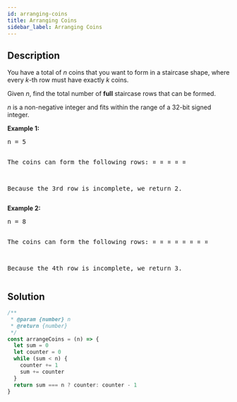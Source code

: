 ```yaml
---
id: arranging-coins
title: Arranging Coins
sidebar_label: Arranging Coins
---
```

## Description
<div class="description">
<p>You have a total of <i>n</i> coins that you want to form in a staircase shape, where every <i>k</i>-th row must have exactly <i>k</i> coins.</p>
 
<p>Given <i>n</i>, find the total number of <b>full</b> staircase rows that can be formed.</p>

<p><i>n</i> is a non-negative integer and fits within the range of a 32-bit signed integer.</p>

<p><b>Example 1:</b>
<pre>
n = 5

The coins can form the following rows:
¤
¤ ¤
¤ ¤

Because the 3rd row is incomplete, we return 2.
</pre>
</p>

<p><b>Example 2:</b>
<pre>
n = 8

The coins can form the following rows:
¤
¤ ¤
¤ ¤ ¤
¤ ¤

Because the 4th row is incomplete, we return 3.
</pre>
</p>
</div>

## Solution
```javascript
/**
 * @param {number} n
 * @return {number}
 */
const arrangeCoins = (n) => {
  let sum = 0
  let counter = 0
  while (sum < n) {
    counter += 1
    sum += counter
  }
  return sum === n ? counter: counter - 1
}
```
